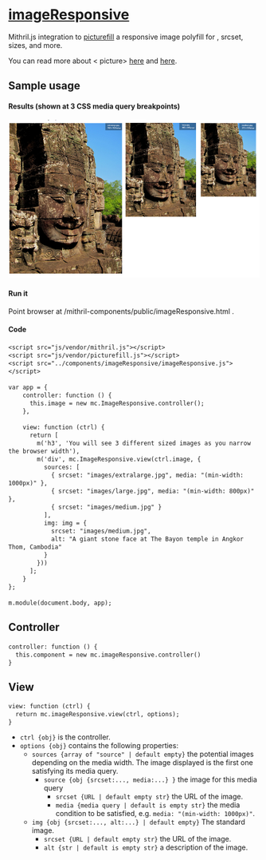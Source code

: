 # [imageResponsive](https://github.com/eddyystop/mithril-components/tree/master/components/imageResponsive)

Mithril.js integration to [picturefill](http://scottjehl.github.com/picturefill/)
a responsive image polyfill for <picture>, srcset, sizes, and more.

You can read more about < picture>
[here](http://scottjehl.github.io/picturefill/)
and [here](http://picture.responsiveimages.org/).


## Sample usage
#### Results (shown at 3 CSS media query breakpoints)
![imageResponsive sample](sample.png)

#### Run it
Point browser at /mithril-components/public/imageResponsive.html .

#### Code
```
<script src="js/vendor/mithril.js"></script>
<script src="js/vendor/picturefill.js"></script>
<script src="../components/imageResponsive/imageResponsive.js"></script>

var app = {
    controller: function () {
      this.image = new mc.ImageResponsive.controller();
    },
    
    view: function (ctrl) {
      return [
        m('h3', 'You will see 3 different sized images as you narrow the browser width'),
        m('div', mc.ImageResponsive.view(ctrl.image, {
          sources: [
            { srcset: "images/extralarge.jpg", media: "(min-width: 1000px)" },
            { srcset: "images/large.jpg", media: "(min-width: 800px)" },
            { srcset: "images/medium.jpg" }
          ],
          img: img = {
            srcset: "images/medium.jpg",
            alt: "A giant stone face at The Bayon temple in Angkor Thom, Cambodia"
          }
        }))
      ];
    }
};

m.module(document.body, app);
```

## Controller
```
controller: function () {
  this.component = new mc.imageResponsive.controller()
}
```

## View
```
view: function (ctrl) {
  return mc.imageResponsive.view(ctrl, options);
}
```

* `ctrl {obj}` is the controller.
* `options {obj}` contains the following properties:
    * `sources {array of "source" | default empty}` the potential images depending on the media width.
    The image displayed is the first one satisfying its media query.
        * `source {obj {srcset:..., media:...} }` the image for this media query
            * `srcset {URL | default empty str}` the URL of the image.
            * `media {media query | default is empty str}` 
            the media condition to be satisfied, e.g. `media: "(min-width: 1000px)"`.
    * `img {obj {srcset:..., alt:...} | default empty}` The standard image.
        * `srcset {URL | default empty str}` the URL of the image.
        * `alt {str | default is empty str}` a description of the image.